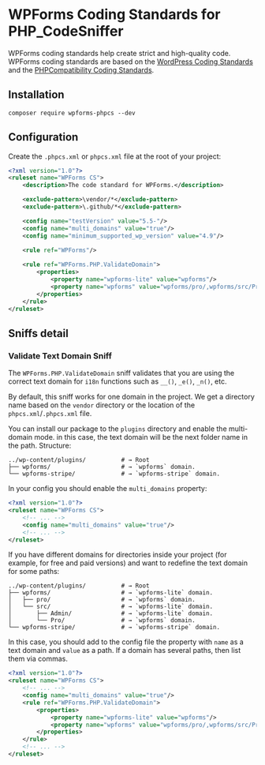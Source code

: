 # WPForms Coding Standards for PHP_CodeSniffer

WPForms coding standards help create strict and high-quality code. WPForms coding standards are based on the [WordPress Coding Standards](https://github.com/WordPress/WordPress-Coding-Standards) and the [PHPCompatibility Coding Standards](https://github.com/PHPCompatibility/PHPCompatibility).

## Installation

```
composer require wpforms-phpcs --dev
```

## Configuration

Create the `.phpcs.xml` or `phpcs.xml` file at the root of your project:

```xml
<?xml version="1.0"?>
<ruleset name="WPForms CS">
	<description>The code standard for WPForms.</description>

	<exclude-pattern>\vendor/*</exclude-pattern>
	<exclude-pattern>\.github/*</exclude-pattern>

	<config name="testVersion" value="5.5-"/>
	<config name="multi_domains" value="true"/>
	<config name="minimum_supported_wp_version" value="4.9"/>
    
	<rule ref="WPForms"/>

	<rule ref="WPForms.PHP.ValidateDomain">
		<properties>
			<property name="wpforms-lite" value="wpforms"/>
			<property name="wpforms" value="wpforms/pro/,wpforms/src/Pro/"/>
		</properties>
	</rule>
</ruleset>
```

## Sniffs detail

### Validate Text Domain Sniff

The `WPForms.PHP.ValidateDomain` sniff validates that you are using the correct text domain for `i18n` functions such as `__()`, `_e()`, `_n()`, etc.

By default, this sniff works for one domain in the project. We get a directory name based on the `vendor` directory or the location of the `phpcs.xml`/`.phpcs.xml` file.

You can install our package to the `plugins` directory and enable the multi-domain mode. in this case, the text domain will be the next folder name in the path. Structure:

```
../wp-content/plugins/          # → Root
├── wpforms/                    # → `wpforms` domain.
└── wpforms-stripe/             # → `wpforms-stripe` domain.
```

In your config you should enable the `multi_domains` property:

```xml
<?xml version="1.0"?>
<ruleset name="WPForms CS">
	<!-- ... -->
	<config name="multi_domains" value="true"/>
	<!-- ... -->
</ruleset>
```

If you have different domains for directories inside your project (for example, for free and paid versions) and want to redefine the text domain for some paths:
```
../wp-content/plugins/          # → Root
├── wpforms/                    # → `wpforms-lite` domain.
│   ├── pro/                    # → `wpforms` domain.
│   └── src/                    # → `wpforms-lite` domain.
│       ├── Admin/              # → `wpforms-lite` domain.
│       └── Pro/                # → `wpforms` domain.
└── wpforms-stripe/             # → `wpforms-stripe` domain.
```

In this case, you should add to the config file the property with `name` as a text domain and `value` as a path. If a domain has several paths, then list them via commas.

```xml
<?xml version="1.0"?>
<ruleset name="WPForms CS">
	<!-- ... -->
	<config name="multi_domains" value="true"/>
	<rule ref="WPForms.PHP.ValidateDomain">
		<properties>
			<property name="wpforms-lite" value="wpforms"/>
			<property name="wpforms" value="wpforms/pro/,wpforms/src/Pro/"/>
		</properties>
	</rule>
	<!-- ... -->
</ruleset>
```
